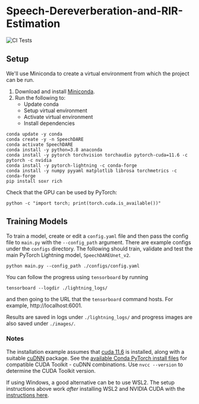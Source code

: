 # Speech-Dereverberation-and-RIR-Estimation
![CI Tests](https://github.com/jdonley/Speech-Dereverberation-and-RIR-Estimation/actions/workflows/python-package-conda.yml/badge.svg)

## Setup

We'll use Miniconda to create a virtual environment from which the project can be run.
1. Download and install [Miniconda](https://docs.conda.io/en/latest/miniconda.html).
2. Run the following to:
    - Update conda
    - Setup virtual environment
    - Activate virtual environment
    - Install dependencies

```
conda update -y conda
conda create -y -n SpeechDARE
conda activate SpeechDARE
conda install -y python=3.8 anaconda
conda install -y pytorch torchvision torchaudio pytorch-cuda=11.6 -c pytorch -c nvidia
conda install -y pytorch-lightning -c conda-forge
conda install -y numpy pyyaml matplotlib librosa torchmetrics -c conda-forge
pip install soxr rich
```

Check that the GPU can be used by PyTorch:
```
python -c "import torch; print(torch.cuda.is_available())"
```

## Training Models
To train a model, create or edit a `config.yaml` file and then pass the config file to `main.py` with the `--config_path` argument.
There are example configs under the `configs` directory. The following should train, validate and test the main PyTorch Lightning model, `SpeechDAREUnet_v2`.
```
python main.py --config_path ./configs/config.yaml
```

You can follow the progress using `tensorboard` by running 
```
tensorboard --logdir ./lightning_logs/
```
and then going to the URL that the `tensorboard` command hosts. For example, http://localhost:6001.

Results are saved in logs under `./lightning_logs/` and progress images are also saved under `./images/`.

### Notes
The installation example assumes that
[cuda 11.6](https://developer.nvidia.com/cuda-11-6-0-download-archive) is installed, along with a
suitable [cuDNN](https://developer.nvidia.com/rdp/cudnn-archive) package. See the
[available Conda PyTorch install files](https://anaconda.org/pytorch/pytorch/files) for compatible
CUDA Toolkit - cuDNN combinations. Use `nvcc --version` to determine the CUDA Toolkit version.

If using Windows, a good alternative can be to use WSL2. The setup instructions above work *after* installing WSL2 and NVIDIA CUDA with the [instructions here](https://learn.microsoft.com/en-us/windows/ai/directml/gpu-cuda-in-wsl).
